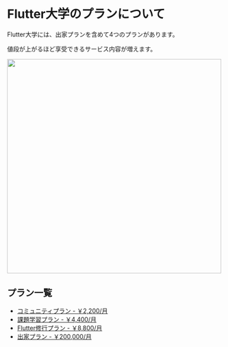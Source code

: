 # Flutter大学のプランについて

Flutter大学には、出家プランを含めて4つのプランがあります。

値段が上がるほど享受できるサービス内容が増えます。

<img width="500" src="https://user-images.githubusercontent.com/17683316/215273115-77976126-e850-49d6-a238-c1d1a422c6ee.png">

## プラン一覧
- [コミュニティプラン - ￥2,200/月](community.md)
- [課題学習プラン - ￥4,400/月](learning.md)
- [Flutter修行プラン - ￥8,800/月](training.md)
- [出家プラン - ￥200,000/月](monk.md)